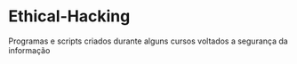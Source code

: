 # Ethical-Hacking
Programas e scripts criados durante alguns cursos voltados a segurança da informação
